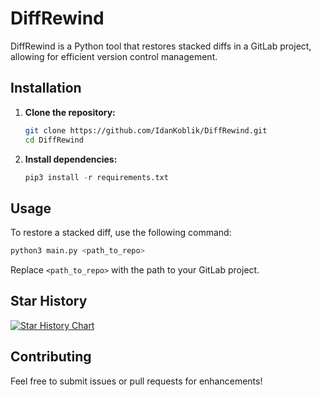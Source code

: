 # DiffRewind

DiffRewind is a Python tool that restores stacked diffs in a GitLab project, allowing for efficient version control management.

## Installation

1. **Clone the repository:**
   ```bash
   git clone https://github.com/IdanKoblik/DiffRewind.git
   cd DiffRewind
   ```

2. **Install dependencies:**
   ```python
   pip3 install -r requirements.txt
   ```
## Usage

To restore a stacked diff, use the following command:
```bash
python3 main.py <path_to_repo>
```
Replace `<path_to_repo>` with the path to your GitLab project.

## Star History

<a href="https://star-history.com/#IdanKoblik/DiffRewind&Date">
 <picture>
   <source media="(prefers-color-scheme: dark)" srcset="https://api.star-history.com/svg?repos=IdanKoblik/DiffRewind&type=Date&theme=dark" />
   <source media="(prefers-color-scheme: light)" srcset="https://api.star-history.com/svg?repos=IdanKoblik/DiffRewind&type=Date" />
   <img alt="Star History Chart" src="https://api.star-history.com/svg?repos=IdanKoblik/DiffRewind&type=Date" />
 </picture>
</a>

## Contributing

Feel free to submit issues or pull requests for enhancements!
